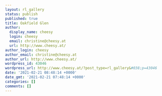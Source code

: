 ```yaml
---
layout: rl_gallery
status: publish
published: true
title: Oakfield Glen
author:
  display_name: cheesy
  login: cheesy
  email: christine@cheesy.at
  url: http://www.cheesy.at/
author_login: cheesy
author_email: christine@cheesy.at
author_url: http://www.cheesy.at/
wordpress_id: 43046
wordpress_url: http://www.cheesy.at/?post_type=rl_gallery&#038;p=43046
date: '2021-02-21 08:48:14 +0000'
date_gmt: '2021-02-21 07:48:14 +0000'
categories: []
comments: []
---
```

